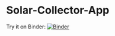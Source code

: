 # Solar-Collector-App
 
 Try it on Binder:
[![Binder](https://mybinder.org/badge_logo.svg)](https://mybinder.org/v2/gh/Damzo/Solar-Collector-App/HEAD?urlpath=voila%2Frender%2Fmain.ipynb)

